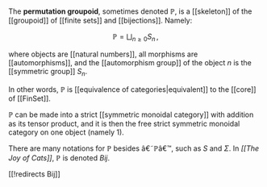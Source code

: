 The **permutation groupoid**, sometimes denoted $\mathbb{P}$, is a [[skeleton]] of the [[groupoid]] of [[finite sets]] and [[bijections]].  Namely:

$$ \mathbb{P} = \bigsqcup_{n \ge 0} S_n \, , $$

where objects are [[natural numbers]], all morphisms are [[automorphisms]], and the [[automorphism group]] of the object $n$ is the [[symmetric group]] $S_n$. 

In other words, $\mathbb{P}$ is [[equivalence of categories|equivalent]] to the [[core]] of [[FinSet]].   

$\mathbb{P}$ can be made into a strict [[symmetric monoidal category]] with addition as its tensor product, and it is then the free strict symmetric monoidal category on one object (namely $1$).  

There are many notations for $\mathbb{P}$ besides â€˜$\mathbb{P}$â€™, such as $S$ and $\Sigma$.  In _[[The Joy of Cats]]_, $\mathbb{P}$ is denoted $Bij$.


[[!redirects Bij]]
